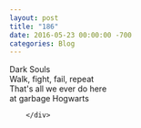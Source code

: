 ```yaml
---
layout: post
title: "186﻿"
date: 2016-05-23 00:00:00 -700
categories: Blog
---
```


<div class="blog-content">
				<div class="paragraph" style="text-align:left;"><span><span>Dark Souls<br>&#8203;Walk, fight, fail, repeat</span></span><br><span><span>That's all we ever do here<br>&#8203;</span></span><span><span>at garbage Hogwarts</span></span></div>

		</div>
        